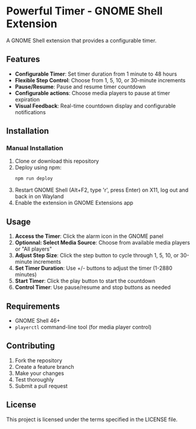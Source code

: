 # Powerful Timer - GNOME Shell Extension

A GNOME Shell extension that provides a configurable timer.

## Features

- **Configurable Timer**: Set timer duration from 1 minute to 48 hours
- **Flexible Step Control**: Choose from 1, 5, 10, or 30-minute increments
- **Pause/Resume**: Pause and resume timer countdown
- **Configurable actions**: Choose media players to pause at timer expiration
- **Visual Feedback**: Real-time countdown display and configurable notifications

## Installation

### Manual Installation

1. Clone or download this repository
2. Deploy using npm:
   ```bash
   npm run deploy
   ```
3. Restart GNOME Shell (Alt+F2, type 'r', press Enter) on X11, log out and back in on Wayland
4. Enable the extension in GNOME Extensions app

## Usage

1. **Access the Timer**: Click the alarm icon in the GNOME panel
2. **Optionnal: Select Media Source**: Choose from available media players or "All players"
3. **Adjust Step Size**: Click the step button to cycle through 1, 5, 10, or 30-minute increments
4. **Set Timer Duration**: Use +/- buttons to adjust the timer (1-2880 minutes)
5. **Start Timer**: Click the play button to start the countdown
6. **Control Timer**: Use pause/resume and stop buttons as needed

## Requirements

- GNOME Shell 46+
- `playerctl` command-line tool (for media player control)

## Contributing

1. Fork the repository
2. Create a feature branch
3. Make your changes
4. Test thoroughly
5. Submit a pull request

## License

This project is licensed under the terms specified in the LICENSE file.
